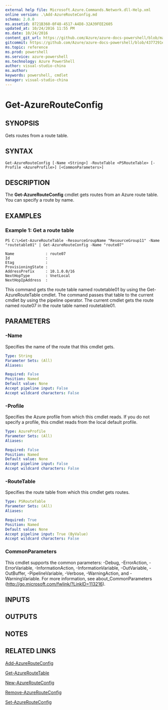 ```yaml
---
external help file: Microsoft.Azure.Commands.Network.dll-Help.xml
online version: .\Add-AzureRouteConfig.md
schema: 2.0.0
ms.assetid: 8721B360-0F48-4517-A4D8-32A39FEE2605
updated_at: 10/24/2016 11:55 PM
ms.date: 10/24/2016
content_git_url: https://github.com/Azure/azure-docs-powershell/blob/master/azureps-cmdlets-docs/ResourceManager/AzureRM.Network/v0.9.8/Get-AzureRouteConfig.md
gitcommit: https://github.com/Azure/azure-docs-powershell/blob/4377291ee360e58e2c1c5d644155daf6a0279055/azureps-cmdlets-docs/ResourceManager/AzureRM.Network/v0.9.8/Get-AzureRouteConfig.md
ms.topic: reference
ms.prod: powershell
ms.service: azure-powershell
ms.technology: Azure PowerShell
author: visual-studio-china
ms.author: 
keywords: powershell, cmdlet
manager: visual-studio-china
---
```


# Get-AzureRouteConfig

## SYNOPSIS
Gets routes from a route table.

## SYNTAX

```
Get-AzureRouteConfig [-Name <String>] -RouteTable <PSRouteTable> [-Profile <AzureProfile>] [<CommonParameters>]
```

## DESCRIPTION
The **Get-AzureRouteConfig** cmdlet gets routes from an Azure route table.
You can specify a route by name.

## EXAMPLES

### Example 1: Get a route table
```
PS C:\>Get-AzureRouteTable -ResourceGroupName "ResourceGroup11" -Name "routetable01" | Get-AzureRouteConfig -Name "route07"

Name              : route07
Id                : 
Etag              : 
ProvisioningState : 
AddressPrefix     : 10.1.0.0/16
NextHopType       : VnetLocal
NextHopIpAddress  :
```

This command gets the route table named routetable01 by using the Get-AzureRouteTable cmdlet.
The command passes that table to the current cmdlet by using the pipeline operator.
The current cmdlet gets the route named route07 in the route table named routetable01.

## PARAMETERS

### -Name
Specifies the name of the route that this cmdlet gets.

```yaml
Type: String
Parameter Sets: (All)
Aliases: 

Required: False
Position: Named
Default value: None
Accept pipeline input: False
Accept wildcard characters: False
```

### -Profile
Specifies the Azure profile from which this cmdlet reads.
If you do not specify a profile, this cmdlet reads from the local default profile.

```yaml
Type: AzureProfile
Parameter Sets: (All)
Aliases: 

Required: False
Position: Named
Default value: None
Accept pipeline input: False
Accept wildcard characters: False
```

### -RouteTable
Specifies the route table from which this cmdlet gets routes.

```yaml
Type: PSRouteTable
Parameter Sets: (All)
Aliases: 

Required: True
Position: Named
Default value: None
Accept pipeline input: True (ByValue)
Accept wildcard characters: False
```

### CommonParameters
This cmdlet supports the common parameters: -Debug, -ErrorAction, -ErrorVariable, -InformationAction, -InformationVariable, -OutVariable, -OutBuffer, -PipelineVariable, -Verbose, -WarningAction, and -WarningVariable. For more information, see about_CommonParameters (http://go.microsoft.com/fwlink/?LinkID=113216).

## INPUTS

## OUTPUTS

## NOTES

## RELATED LINKS

[Add-AzureRouteConfig](xref:ResourceManager/AzureRM.Network/v0.9.8/Add-AzureRouteConfig.md)

[Get-AzureRouteTable](xref:ResourceManager/AzureRM.Network/v0.9.8/Get-AzureRouteTable.md)

[New-AzureRouteConfig](xref:ResourceManager/AzureRM.Network/v0.9.8/New-AzureRouteConfig.md)

[Remove-AzureRouteConfig](xref:ResourceManager/AzureRM.Network/v0.9.8/Remove-AzureRouteConfig.md)

[Set-AzureRouteConfig](xref:ResourceManager/AzureRM.Network/v0.9.8/Set-AzureRouteConfig.md)


